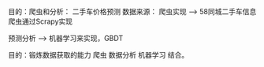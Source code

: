目的：爬虫和分析： 二手车价格预测
数据来源：
	爬虫实现 --> 58同城二手车信息
	爬虫通过Scrapy实现

预测分析 --> 机器学习来实现，GBDT

目的：锻炼数据获取的能力
	爬虫 数据分析 机器学习 结合。
